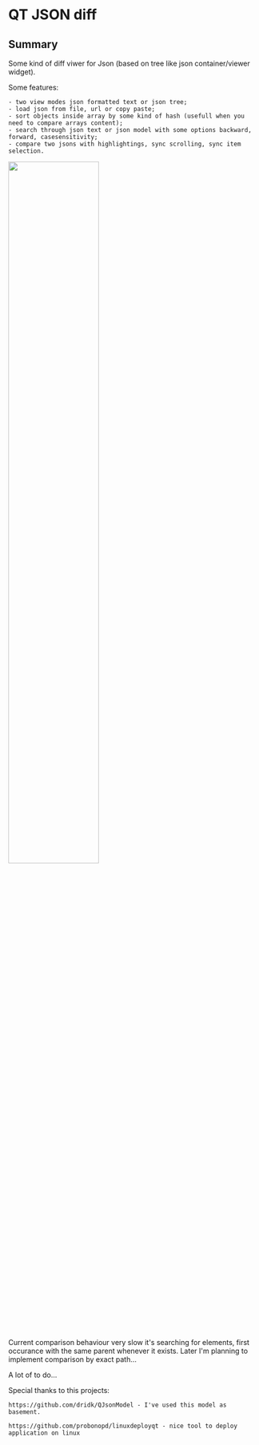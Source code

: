 # QT JSON diff
## Summary
Some kind of diff viwer for Json (based on tree like json container/viewer widget).

Some features:

    - two view modes json formatted text or json tree;
    - load json from file, url or copy paste;
    - sort objects inside array by some kind of hash (usefull when you need to compare arrays content);
    - search through json text or json model with some options backward, forward, casesensitivity;
    - compare two jsons with highlightings, sync scrolling, sync item selection.


<img src="https://user-images.githubusercontent.com/25594311/34464595-f1261198-ee8e-11e7-819c-326080495141.png" width="60%"></img> 

Current comparison behaviour very slow it's searching for elements, first occurance with the same parent whenever it exists. Later I'm planning to implement comparison by exact path...

A lot of to do...

Special thanks to this projects:
    
    https://github.com/dridk/QJsonModel - I've used this model as basement. 

    https://github.com/probonopd/linuxdeployqt - nice tool to deploy application on linux
